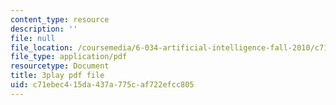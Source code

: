 ```yaml
---
content_type: resource
description: ''
file: null
file_location: /coursemedia/6-034-artificial-intelligence-fall-2010/c71ebec415da437a775caf722efcc805_uXt8qF2Zzfo.pdf
file_type: application/pdf
resourcetype: Document
title: 3play pdf file
uid: c71ebec4-15da-437a-775c-af722efcc805
---
```

